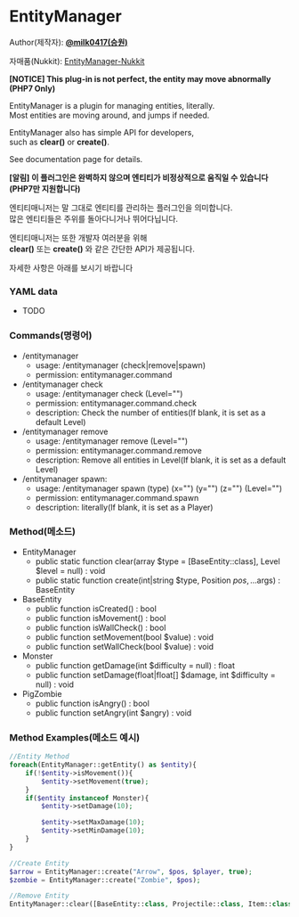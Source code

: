 # EntityManager
  
Author(제작자): **[@milk0417(승원)](https://github.com/milk0417)**  
  
자매품(Nukkit): [EntityManager-Nukkit](https://github.com/SW-Team/EntityManager)
    
**[NOTICE] This plug-in is not perfect, the entity may move abnormally (PHP7 Only)**
  
EntityManager is a plugin for managing entities, literally.  
Most entities are moving around, and jumps if needed.  
  
EntityManager also has simple API for developers,  
such as **clear()** or **create()**.  
  
See documentation page for details.  
  
**[알림] 이 플러그인은 완벽하지 않으며 엔티티가 비정상적으로 움직일 수 있습니다 (PHP7만 지원합니다)**  
  
엔티티매니저는 말 그대로 엔티티를 관리하는 플러그인을 의미합니다.  
많은 엔티티들은 주위를 돌아다니거나 뛰어다닙니다.  

엔티티매니저는 또한 개발자 여러분을 위해  
**clear()** 또는 **create()** 와 같은 간단한 API가 제공됩니다.  
  
자세한 사항은 아래를 보시기 바랍니다

### YAML data
  * TODO
  
### Commands(명령어)
  * /entitymanager
    * usage: /entitymanager (check|remove|spawn)
    * permission: entitymanager.command
  * /entitymanager check
    * usage: /entitymanager check (Level="")
    * permission: entitymanager.command.check
    * description: Check the number of entities(If blank, it is set as a default Level)
  * /entitymanager remove
    * usage: /entitymanager remove (Level="")
    * permission: entitymanager.command.remove
    * description: Remove all entities in Level(If blank, it is set as a default Level)
  * /entitymanager spawn:
    * usage: /entitymanager spawn (type) (x="") (y="") (z="") (Level="")
    * permission: entitymanager.command.spawn
    * description: literally(If blank, it is set as a Player)

### Method(메소드)
  * EntityManager
    * public static function clear(array $type = [BaseEntity::class], Level $level = null) : void
    * public static function create(int|string $type, Position $pos, ...$args) : BaseEntity
  * BaseEntity
    * public function isCreated() : bool
    * public function isMovement() : bool
    * public function isWallCheck() : bool
    * public function setMovement(bool $value) : void
    * public function setWallCheck(bool $value) : void
  * Monster
    * public function getDamage(int $difficulty = null) : float
    * public function setDamage(float|float[] $damage, int $difficulty = null) : void
  * PigZombie
    * public function isAngry() : bool
    * public function setAngry(int $angry) : void

### Method Examples(메소드 예시)
``` php
//Entity Method
foreach(EntityManager::getEntity() as $entity){
    if(!$entity->isMovement()){
        $entity->setMovement(true);
    }
    if($entity instanceof Monster){
        $entity->setDamage(10);

        $entity->setMaxDamage(10);
        $entity->setMinDamage(10);
    }
}

//Create Entity
$arrow = EntityManager::create("Arrow", $pos, $player, true);
$zombie = EntityManager::create("Zombie", $pos);

//Remove Entity
EntityManager::clear([BaseEntity::class, Projectile::class, Item::class]);
```
